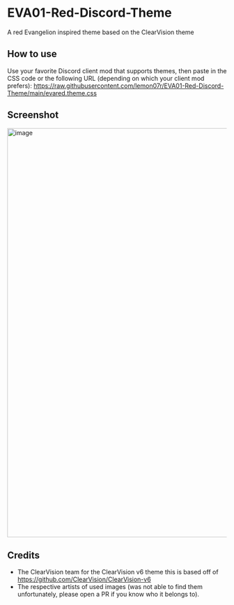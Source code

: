 # EVA01-Red-Discord-Theme
A red Evangelion inspired theme based on the ClearVision theme

## How to use
Use your favorite Discord client mod that supports themes, then paste in the CSS code or the following URL (depending on which your client mod prefers):
https://raw.githubusercontent.com/lemon07r/EVA01-Red-Discord-Theme/main/evared.theme.css

## Screenshot
<img width="939" alt="image" src="https://user-images.githubusercontent.com/12001338/213039093-c74830c8-d885-4d8f-b155-24fa21649c56.png">

## Credits
- The ClearVision team for the ClearVision v6 theme this is based off of https://github.com/ClearVision/ClearVision-v6
- The respective artists of used images (was not able to find them unfortunately, please open a PR if you know who it belongs to). 
